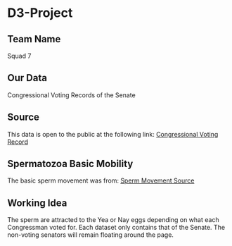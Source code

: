 # D3-Project
Team Name
---------

Squad 7

Our Data
---------

Congressional Voting Records of the Senate

Source 
-------

This data is open to the public at the following link: 
[Congressional Voting Record](https://www.govtrack.us/congress/votes)

Spermatozoa Basic Mobility
--------------------------

The basic sperm movement was from: 
[Sperm Movement Source](http://bl.ocks.org/mbostock/1136236)

Working Idea
------------

The sperm are attracted to the Yea or Nay eggs depending on what each Congressman voted for.
Each dataset only contains that of the Senate. The non-voting senators will remain floating 
around the page.
